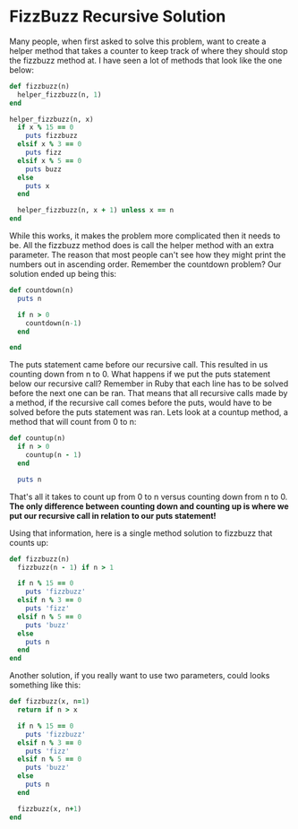 # FizzBuzz Recursive Solution

Many people, when first asked to solve this problem, want to create a helper method that takes a counter to keep track of where they should stop the fizzbuzz method at. I have seen a lot of methods that look like the one below:

```ruby
def fizzbuzz(n)
  helper_fizzbuzz(n, 1)
end

helper_fizzbuzz(n, x)
  if x % 15 == 0
    puts fizzbuzz
  elsif x % 3 == 0
    puts fizz
  elsif x % 5 == 0
    puts buzz
  else
    puts x
  end

  helper_fizzbuzz(n, x + 1) unless x == n
end
```

While this works, it makes the problem more complicated then it needs to be. All the fizzbuzz method does is call the helper method with an extra parameter. The reason that most people can't see how they might print the numbers out in ascending order. Remember the countdown problem? Our solution ended up being this:

```ruby
def countdown(n)
  puts n

  if n > 0
    countdown(n-1)
  end

end
```

The puts statement came before our recursive call. This resulted in us counting down from n to 0. What happens if we put the puts statement below our recursive call? Remember in Ruby that each line has to be solved before the next one can be ran. That means that all recursive calls made by a method, if the recursive call comes before the puts, would have to be solved before the puts statement was ran. Lets look at a countup method, a method that will count from 0 to n:

```ruby
def countup(n)
  if n > 0
    countup(n - 1)
  end

  puts n
```

That's all it takes to count up from 0 to n versus counting down from n to 0. **The only difference between counting down and counting up is where we put our recursive call in relation to our puts statement!**

Using that information, here is a single method solution to fizzbuzz that counts up:

```ruby
def fizzbuzz(n)
  fizzbuzz(n - 1) if n > 1

  if n % 15 == 0
    puts 'fizzbuzz'
  elsif n % 3 == 0
    puts 'fizz'
  elsif n % 5 == 0
    puts 'buzz'
  else
    puts n
  end
end
```

Another solution, if you really want to use two parameters, could looks something like this:

```ruby
def fizzbuzz(x, n=1)
  return if n > x

  if n % 15 == 0
    puts 'fizzbuzz'
  elsif n % 3 == 0
    puts 'fizz'
  elsif n % 5 == 0
    puts 'buzz'
  else
    puts n
  end

  fizzbuzz(x, n+1)
end
```

